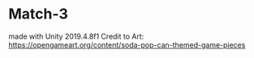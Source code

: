 # Match-3

made with Unity 2019.4.8f1
Credit to Art: https://opengameart.org/content/soda-pop-can-themed-game-pieces
